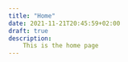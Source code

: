 ```yaml
---
title: "Home"
date: 2021-11-21T20:45:59+02:00
draft: true
description: 
    This is the home page
---
```


